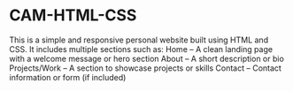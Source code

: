 # CAM-HTML-CSS
This is a simple and responsive personal website built using HTML and CSS. It includes multiple sections such as:  Home – A clean landing page with a welcome message or hero section  About – A short description or bio  Projects/Work – A section to showcase projects or skills  Contact – Contact information or form (if included)
